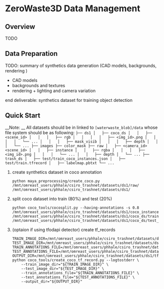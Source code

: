 # ZeroWaste3D Data Management

## Overview

TODO

## Data Preparation

TODO: summary of synthetics data generation (CAD models, backgrounds, rendering )
- CAD models
- backgrounds and textures
- rendering + lighting and camera variation
  
end deliverable: synthetics dataset for training object detection

## Quick Start

__Note: __ All datasets should be in linked to `[waterwaste_blob]/data` whose file system should be as following:
    ```
    ├── ds1
    │   ├── coco_ds
    │   │   ├── <scene_id>
    │   │   │   ├── rgb
    │   │   │   │   ├── <img_id>.png
    │   │   │   │   └── ...
    │   │   │   ├── mask_visib
    │   │   │   ├── depth
    │   │   │   └── ...
    ├── images
    ├── color_mask
    ├── raw
    │   ├── <camera_id><scene_id>
    │   │   ├── instance
    │   │   ├── rgba
    │   │   │   ├── <img_id>.png
    │   │   │   └── ...
    │   │   ├── depth
    │   └── ...
    ├── trash_ds
    │   ├── test/train_coco_instances.json
    │   ├── test/train.tfrecord
    │   ├── labelmap.pbtxt
    └── ...
    ```

1. create synthetics dataset in coco annotation
    ```
    python maya_preprocessing/create_coco.py /mnt/omreast_users/phhale/csiro_trashnet/datasets/ds1/raw/ /mnt/omreast_users/phhale/csiro_trashnet/datasets/ds1/
    ```

2. split coco dataset into train (80%) and test (20%) 

    ```
    python coco_tools/cocosplit.py --having-annotations -s 0.8 /mnt/omreast_users/phhale/csiro_trashnet/datasets/ds1/coco_instances.json /mnt/omreast_users/phhale/csiro_trashnet/datasets/ds1/coco_ds/train_coco_instances.json /mnt/omreast_users/phhale/csiro_trashnet/datasets/ds1/coco_ds/test_coco_instances.json
    ```

3. (optaion if using tfodapi detector) create tf_records

    ```
    TRAIN_IMAGE_DIR=/mnt/omreast_users/phhale/csiro_trashnet/datasets/ds1/images
    TEST_IMAGE_DIR=/mnt/omreast_users/phhale/csiro_trashnet/datasets/ds1/images
    TRAIN_ANNOTATIONS_FILE=/mnt/omreast_users/phhale/csiro_trashnet/datasets/ds1/coco_ds/train_coco_instances.json
    TEST_ANNOTATIONS_FILE=/mnt/omreast_users/phhale/csiro_trashnet/datasets/ds1/coco_ds/test_coco_instances.json
    OUTPUT_DIR=/mnt/omreast_users/phhale/csiro_trashnet/datasets/ds1/tf_ds/
    python coco_tools/create_coco_tf_record.py --logtostderr \
        --train_image_dir="${TRAIN_IMAGE_DIR}" \
        --test_image_dir="${TEST_IMAGE_DIR}" \
        --train_annotations_file="${TRAIN_ANNOTATIONS_FILE}" \
        --test_annotations_file="${TEST_ANNOTATIONS_FILE}" \
        --output_dir="${OUTPUT_DIR}"
    ```